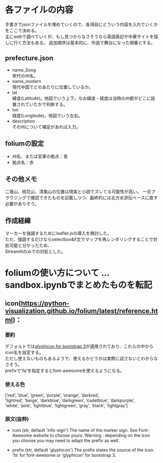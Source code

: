 # 各ファイルの内容
手書きでjsonファイルを埋めていくので、各項目にどういう内容を入れていくかをここで決める。    
主にwebで調べていくが、もし見つからなさそうなら英語表記や中華サイトを探しに行く方法もある。 
追加順序は基本的に、作品で舞台になった順番とする。

## prefecture.json
- name_Song  
宋代の州名。    
- name_modern   
現代中国でどのあたりに位置しているか。  
- lat   
緯度(Latitude)。地図でいう上下。なお緯度・経度は当時の州都がどこに設置されていたかで判断する。    
- lon   
経度(Longitude)。地図でいう左右。   
- description   
その州について補足があれば入力。

## foliumの設定
- 州名、または官軍の拠点：青
- 拠点名：赤

## その他メモ
二竜山、桃花山、清風山の位置は現実と小説でズレてる可能性が高い。
一旦ブラウジングで確認できたものを記載しつつ、最終的には北方水滸伝ベースに直す必要がありそう。

## 作成経緯
マーカーを強調するためにleaflet.jsの導入を検討した。    
ただ、強調するだけならselectbox&if文でマップを再レンダリングすることで対処可能と分かったため、  
Streamlitのみでの対処とした。


# foliumの使い方について ... sandbox.ipynbでまとめたものを転記
## icon(https://python-visualization.github.io/folium/latest/reference.html)：
### 要約
デフォルトでは[glyphicon for bootstrap 3](https://getbootstrap.com/docs/3.3/components/)が適用されており、これらの中からicon名を設定する。   
ただし使えないものもあるようで、使えるかどうかは実際に試さないとわからなさそう。    
prefixで'fa'を指定するとfont-awesomeを使えるようになる。

### 使える色
[‘red’, ‘blue’, ‘green’, ‘purple’, ‘orange’, ‘darkred’,     
’lightred’, ‘beige’, ‘darkblue’, ‘darkgreen’, ‘cadetblue’, ‘darkpurple’,    
‘white’, ‘pink’, ‘lightblue’, ‘lightgreen’, ‘gray’, ‘black’, ‘lightgray’]

### 原文(抜粋)
- icon (str, default 'info-sign')
The name of the marker sign. See Font-Awesome website to choose yours. Warning : depending on the icon you choose you may need to adapt the prefix as well.

- prefix (str, default 'glyphicon')
The prefix states the source of the icon. ‘fa’ for font-awesome or ‘glyphicon’ for bootstrap 3.